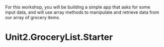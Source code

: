 For this workshop, you will be building a simple app that asks for some input data, and will use array methods to manipulate and retrieve data from our array of grocery items.
# Unit2.GroceryList.Starter
